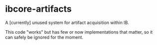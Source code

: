 # ibcore-artifacts

A [currently] unused system for artifact acquisition within IB.

This code "works" but has few or now implementations that matter,
so it can safely be ignored for the moment. 